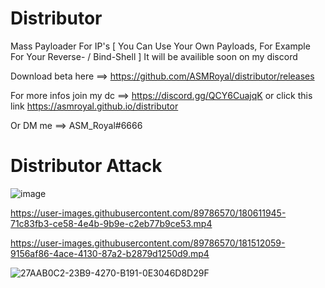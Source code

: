 # Distributor
Mass Payloader For IP's [ You Can Use Your Own Payloads, For Example For Your Reverse- / Bind-Shell ]
It will be availible soon on my discord

Download beta here ==> https://github.com/ASMRoyal/distributor/releases

For more infos join my dc ==> https://discord.gg/QCY6CuajqK
or click this link https://asmroyal.github.io/distributor

Or DM me ==> ASM_Royal#6666

# Distributor Attack

![image](https://user-images.githubusercontent.com/89786570/180576217-130202c1-b559-4839-9da8-4a85e2eae907.png)

https://user-images.githubusercontent.com/89786570/180611945-71c83fb3-ce58-4e4b-9b9e-c2eb77b9ce53.mp4

https://user-images.githubusercontent.com/89786570/181512059-9156af86-4ace-4130-87a2-b2879d1250d9.mp4

![27AAB0C2-23B9-4270-B191-0E3046D8D29F](https://user-images.githubusercontent.com/89786570/180662738-3f7550b6-87d1-4faf-889b-c72ffb402cc5.gif)
